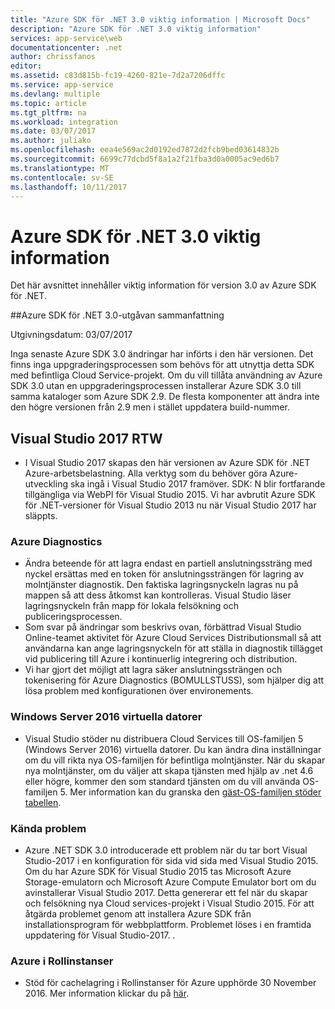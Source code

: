 ```yaml
---
title: "Azure SDK för .NET 3.0 viktig information | Microsoft Docs"
description: "Azure SDK för .NET 3.0 viktig information"
services: app-service\web
documentationcenter: .net
author: chrissfanos
editor: 
ms.assetid: c83d815b-fc19-4260-821e-7d2a7206dffc
ms.service: app-service
ms.devlang: multiple
ms.topic: article
ms.tgt_pltfrm: na
ms.workload: integration
ms.date: 03/07/2017
ms.author: juliako
ms.openlocfilehash: eea4e569ac2d0192ed7872d2fcb9bed03614832b
ms.sourcegitcommit: 6699c77dcbd5f8a1a2f21fba3d0a0005ac9ed6b7
ms.translationtype: MT
ms.contentlocale: sv-SE
ms.lasthandoff: 10/11/2017
---
```

# <a name="azure-sdk-for-net-30-release-notes"></a>Azure SDK för .NET 3.0 viktig information

Det här avsnittet innehåller viktig information för version 3.0 av Azure SDK för .NET.

##<a name="azure-sdk-for-net-30-release-summary"></a>Azure SDK för .NET 3.0-utgåvan sammanfattning

Utgivningsdatum: 03/07/2017
 
Inga senaste Azure SDK 3.0 ändringar har införts i den här versionen. Det finns inga uppgraderingsprocessen som behövs för att utnyttja detta SDK med befintliga Cloud Service-projekt. Om du vill tillåta användning av Azure SDK 3.0 utan en uppgraderingsprocessen installerar Azure SDK 3.0 till samma kataloger som Azure SDK 2.9. De flesta komponenter att ändra inte den högre versionen från 2.9 men i stället uppdatera build-nummer.

## <a name="visual-studio-2017-rtw"></a>Visual Studio 2017 RTW

- I Visual Studio 2017 skapas den här versionen av Azure SDK för .NET Azure-arbetsbelastning. Alla verktyg som du behöver göra Azure-utveckling ska ingå i Visual Studio 2017 framöver. SDK: N blir fortfarande tillgängliga via WebPI för Visual Studio 2015. Vi har avbrutit Azure SDK för .NET-versioner för Visual Studio 2013 nu när Visual Studio 2017 har släppts.

### <a name="azure-diagnostics"></a>Azure Diagnostics

- Ändra beteende för att lagra endast en partiell anslutningssträng med nyckel ersättas med en token för anslutningssträngen för lagring av molntjänster diagnostik. Den faktiska lagringsnyckeln lagras nu på mappen så att dess åtkomst kan kontrolleras. Visual Studio läser lagringsnyckeln från mapp för lokala felsökning och publiceringsprocessen. 
- Som svar på ändringar som beskrivs ovan, förbättrad Visual Studio Online-teamet aktivitet för Azure Cloud Services Distributionsmall så att användarna kan ange lagringsnyckeln för att ställa in diagnostik tillägget vid publicering till Azure i kontinuerlig integrering och distribution.
- Vi har gjort det möjligt att lagra säker anslutningssträngen och tokenisering för Azure Diagnostics (BOMULLSTUSS), som hjälper dig att lösa problem med konfigurationen över environements.
 
### <a name="windows-server-2016-virtual-machines"></a>Windows Server 2016 virtuella datorer

- Visual Studio stöder nu distribuera Cloud Services till OS-familjen 5 (Windows Server 2016) virtuella datorer. Du kan ändra dina inställningar om du vill rikta nya OS-familjen för befintliga molntjänster. När du skapar nya molntjänster, om du väljer att skapa tjänsten med hjälp av .net 4.6 eller högre, kommer den som standard tjänsten om du vill använda OS-familjen 5.  Mer information kan du granska den [gäst-OS-familjen stöder tabellen](../cloud-services/cloud-services-guestos-update-matrix.md).

### <a name="known-issues"></a>Kända problem

- Azure .NET SDK 3.0 introducerade ett problem när du tar bort Visual Studio-2017 i en konfiguration för sida vid sida med Visual Studio 2015.  Om du har Azure SDK för Visual Studio 2015 tas Microsoft Azure Storage-emulatorn och Microsoft Azure Compute Emulator bort om du avinstallerar Visual Studio 2017.  Detta genererar ett fel när du skapar och felsökning nya Cloud services-projekt i Visual Studio 2015. För att åtgärda problemet genom att installera Azure SDK från installationsprogram för webbplattform.  Problemet löses i en framtida uppdatering för Visual Studio-2017.  .

 
### <a name="azure-in-role-cache"></a>Azure i Rollinstanser 

- Stöd för cachelagring i Rollinstanser för Azure upphörde 30 November 2016. Mer information klickar du på [här](https://azure.microsoft.com/blog/azure-managed-cache-and-in-role-cache-services-to-be-retired-on-11-30-2016/).





